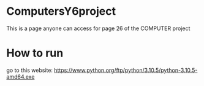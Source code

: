 # ComputersY6project
This is a page anyone can access for page 26 of the COMPUTER project
# How to run
go to this website:
https://www.python.org/ftp/python/3.10.5/python-3.10.5-amd64.exe

